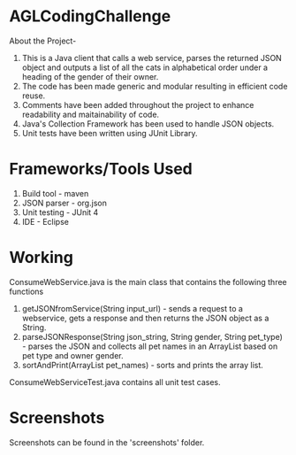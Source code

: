# AGLCodingChallenge

About the Project- 

1. This is a Java client that calls a web service, parses the returned JSON object and outputs a list of all the cats in alphabetical order under a heading of the gender of their owner.
2. The code has been made generic and modular resulting in efficient code reuse. 
3. Comments have been added throughout the project to enhance readability and maitainability of code.
4. Java's Collection Framework has been used to handle JSON objects.
5. Unit tests have been written using JUnit Library.

# Frameworks/Tools Used

1. Build tool - maven
2. JSON parser - org.json
3. Unit testing - JUnit 4
4. IDE - Eclipse

# Working

ConsumeWebService.java is the main class that contains the following three functions
1. getJSONfromService(String input_url) - sends a request to a webservice, gets a response and then returns the JSON object as a String.
2. parseJSONResponse(String json_string, String gender, String pet_type) - parses the JSON and collects all pet names in an ArrayList based on pet type and owner gender.
3. sortAndPrint(ArrayList<String> pet_names) - sorts and prints the array list.
  
ConsumeWebServiceTest.java contains all unit test cases.

# Screenshots
Screenshots can be found in the 'screenshots' folder.

